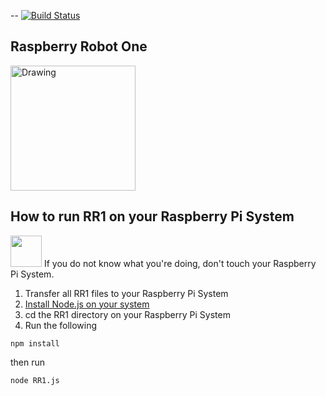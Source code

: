 --
[![Build Status](https://travis-ci.org/Heark/Gavin.svg?branch=master)](https://travis-ci.org/Heark/Gavin)
## Raspberry Robot One
<img src="http://d2kmb61w1swc5t.cloudfront.net/images/Actobotics_Kit-03.jpg" alt="Drawing" width="200" height="200"/>

## How to run RR1 on your Raspberry Pi System

<img src="http://www.iconarchive.com/download/i103481/paomedia/small-n-flat/sign-warning.ico" width="50" height="50"/> If you do not know what you're doing, don't touch your Raspberry Pi System.

1. Transfer all RR1 files to your Raspberry Pi System
2. <a href="http://weworkweplay.com/play/raspberry-pi-nodejs/" >Install Node.js on your system</a>
3. cd the RR1 directory on your Raspberry Pi System
4.  Run the following
``` batchfile
npm install
```
then run
``` batchfile
node RR1.js
```
